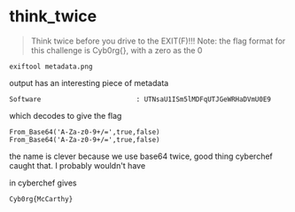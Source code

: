# think_twice

> Think twice before you drive to the EXIT(F)!!!
> Note: the flag format for this challenge is Cyb0rg{}, with a zero as the 0

```
exiftool metadata.png
```

output has an interesting piece of metadata
```
Software                        : UTNsaU1ISm5lMDFqUTJGeWRHaDVmU0E9
```

which decodes to give the flag

```
From_Base64('A-Za-z0-9+/=',true,false)
From_Base64('A-Za-z0-9+/=',true,false)
```

the name is clever because we use base64 twice, good thing cyberchef caught that. I probably wouldn't have

in cyberchef gives

```
Cyb0rg{McCarthy}
```

